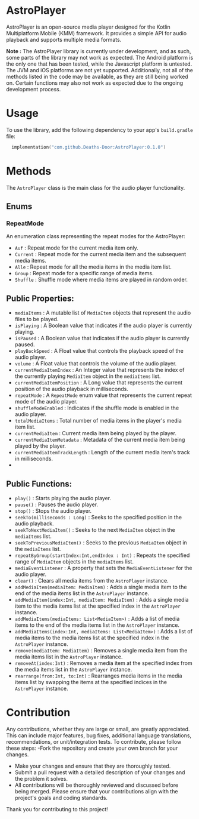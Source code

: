 # AstroPlayer
AstroPlayer is an open-source media player designed for the Kotlin Multiplatform Mobile (KMM) framework. It provides a simple API for audio playback and supports multiple media formats.

**Note :**  The AstroPlayer library is currently under development, and as such, some parts of the library may not work as expected. The Android platform is the only one that has been tested, while the Javascript platform is untested. The JVM and iOS platforms are not yet supported. Additionally, not all of the methods listed in the code may be available, as they are still being worked on. Certain functions may also not work as expected due to the ongoing development process.

# Usage
To use the library, add the following dependency to your app's `build.gradle` file:

```kotlin
  implementation("com.github.Deaths-Door:AstroPlayer:0.1.0")
```

# Methods

The `AstroPlayer` class is the main class for the audio player functionality.

## Enums 

### RepeatMode
An enumeration class representing the repeat modes for the AstroPlayer:

- `Auf` : Repeat mode for the current media item only.
- `Current` : Repeat mode for the current media item and the subsequent media items.
- `Alle` : Repeat mode for all the media items in the media item list.
- `Group` : Repeat mode for a specific range of media items.
- `Shuffle` : Shuffle mode where media items are played in random order.

## Public Properties:

- `mediaItems` : A mutable list of `MediaItem` objects that represent the audio files to be played.
- `isPlaying` : A Boolean value that indicates if the audio player is currently playing.
- `isPaused` : A Boolean value that indicates if the audio player is currently paused.
- `playBackSpeed` : A Float value that controls the playback speed of the audio player.
- `volume` : A Float value that controls the volume of the audio player.
- `currentMediaItemIndex` : An Integer value that represents the index of the currently playing `MediaItem` object in the `mediaItems` list.
- `currentMediaItemPosition` : A Long value that represents the current position of the audio playback in milliseconds.
- `repeatMode` : A `RepeatMode` enum value that represents the current repeat mode of the audio player.
- `shuffleModeEnabled` : Indicates if the shuffle mode is enabled in the audio player.
- `totalMediaItems` : Total number of media items in the player's media item list.
- `currentMediaItem` : Current media item being played by the player.
- `currentMediaItemMetadata` : Metadata of the current media item being played by the player.
- `currentMediaItemTrackLength` : Length of the current media item's track in milliseconds.
- 
## Public Functions:
- `play()` : Starts playing the audio player.
- `pause()` : Pauses the audio player.
- `stop()` : Stops the audio player.
- `seekTo(milliseconds : Long)` : Seeks to the specified position in the audio playback.
- `seekToNextMediaItem()` : Seeks to the next `MediaItem` object in the `mediaItems` list.
- `seekToPreviousMediaItem()` : Seeks to the previous `MediaItem` object in the `mediaItems` list.
- `repeatByGroup(startIndex:Int,endIndex : Int)` : Repeats the specified range of `MediaItem` objects in the `mediaItems` list.
- `mediaEventListener` : A property that sets the `MediaEventListener` for the audio player.
- `clear()` : Clears all media items from the `AstroPlayer` instance.
- `addMediaItem(mediaItem: MediaItem)` : Adds a single media item to the end of the media items list in the `AstroPlayer` instance.
- `addMediaItem(index:Int, mediaItem: MediaItem)` : Adds a single media item to the media items list at the specified index in the `AstroPlayer` instance.
- `addMediaItems(mediaItems: List<MediaItem>)` : Adds a list of media items to the end of the media items list in the `AstroPlayer` instance.
- `addMediaItems(index:Int, mediaItems: List<MediaItem>)` : Adds a list of media items to the media items list at the specified index in the `AstroPlayer` instance.
- `remove(mediaItem: MediaItem)` : Removes a single media item from the media items list in the `AstroPlayer` instance.
- `removeAt(index:Int)` : Removes a media item at the specified index from the media items list in the `AstroPlayer` instance.
-  `rearrange(from:Int, to:Int)` : Rearranges media items in the media items list by swapping the items at the specified indices in the `AstroPlayer` instance.


# Contribution
 Any contributions, whether they are large or small, are greatly appreciated. This can include major features, bug fixes, additional language translations, recommendations, or unit/integration tests.
To contribute, please follow these steps:
-Fork the repository and create your own branch for your changes.
- Make your changes and ensure that they are thoroughly tested.
- Submit a pull request with a detailed description of your changes and the problem it solves.
- All contributions will be thoroughly reviewed and discussed before being merged. Please ensure that your contributions align with the project's goals and coding standards.

Thank you for contributing to this project!
